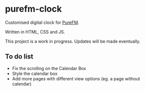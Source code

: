 # purefm-clock

Customised digital clock for [PureFM](https://thisispurefm.com).

Written in HTML, CSS and JS.  

This project is a work in progress. Updates will be made eventually.

## To do list
- Fix the scrolling on the Calendar Box
- Style the calendar box
- Add more pages with different view options (eg. a page without calendar)